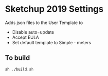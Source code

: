 Sketchup 2019 Settings
======================

Adds json files to the User Template to 

* Disable auto=update
* Accept EULA
* Set default template to Simple - meters

To build
--------

`sh ./build.sh`
